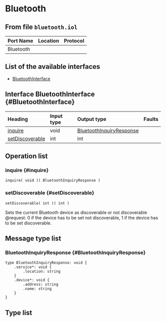 # Bluetooth

## From file `bluetooth.iol`

| Port Name | Location | Protocol |
| :--- | :--- | :--- |
| Bluetooth |  |  |

## List of the available interfaces

* [BluetoothInterface](bluetooth.md#BluetoothInterface)

## Interface BluetoothInterface {#BluetoothInterface}

| Heading | Input type | Output type | Faults |
| :--- | :--- | :--- | :--- |
| [inquire](bluetooth.md#inquire) | void  | [BluetoothInquiryResponse](bluetooth.md#BluetoothInquiryResponse)  |  |
| [setDiscoverable](bluetooth.md#setDiscoverable) | int  | int  |  |

## Operation list

### inquire {#inquire}

```text
inquire( void )( BluetoothInquiryResponse )
```

### setDiscoverable {#setDiscoverable}

```text
setDiscoverable( int )( int )
```

Sets the current Bluetooth device as discoverable or not discoverable  
 @request: 0 if the device has to be set not discoverable, 1 if the device has to be set discoverable.

## Message type list

### BluetoothInquiryResponse {#BluetoothInquiryResponse}

```text
type BluetoothInquiryResponse: void { 
    .service*: void { 
        .location: string
    }
    .device*: void { 
        .address: string
        .name: string
    }
}
```

## Type list

